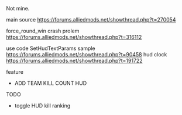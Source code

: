 ﻿Not mine.

main source
https://forums.alliedmods.net/showthread.php?t=270054

force_round_win crash prolem 
https://forums.alliedmods.net/showthread.php?t=316112

use code
SetHudTextParams sample
https://forums.alliedmods.net/showthread.php?t=90458
hud clock
https://forums.alliedmods.net/showthread.php?t=191722

feature
- ADD TEAM KILL COUNT HUD

TODO
- toggle HUD kill ranking
